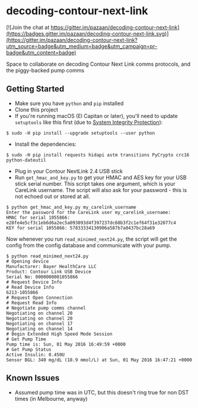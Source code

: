 # decoding-contour-next-link

[![Join the chat at https://gitter.im/pazaan/decoding-contour-next-link](https://badges.gitter.im/pazaan/decoding-contour-next-link.svg)](https://gitter.im/pazaan/decoding-contour-next-link?utm_source=badge&utm_medium=badge&utm_campaign=pr-badge&utm_content=badge)

Space to collaborate on decoding Contour Next Link comms protocols, and the piggy-backed pump comms

## Getting Started
* Make sure you have `python` and `pip` installed
* Clone this project
* If you're running macOS (El Capitan or later), you'll need to update `setuptools` like this first (due to [System Integrity Protection](https://support.apple.com/en-au/HT204899)):
```
$ sudo -H pip install --upgrade setuptools --user python
```
* Install the dependencies:  
```
$ sudo -H pip install requests hidapi astm transitions PyCrypto crc16 python-dateutil
```
* Plug in your Contour NextLink 2.4 USB stick
* Run ```get_hmac_and_key.py``` to get your HMAC and AES key for your USB stick serial number. This script takes one argument, which is your CareLink username. The script will also ask for your password - this is not echoed out or stored at all.
```
$ python get_hmac_and_key.py my_carelink_username  
Enter the password for the CareLink user my_carelink_username:
HMAC for serial 1055866: e28fe4e5cf3c1eb6d6a2ec5a093093d4f397237dc60b3f2c1ef64f31e32077c4
KEY for serial 1055866: 57833334130906a587b7a0437bc28a69
```

Now whenever you run `read_minimed_next24.py`, the script will get the config from the config database and communicate with your pump.
```
$ python read_minimed_next24.py
# Opening device
Manufacturer: Bayer HealthCare LLC
Product: Contour Link USB Device
Serial No: 0000000001055866
# Request Device Info
# Read Device Info
6213-1055866
# Request Open Connection
# Request Read Info
# Negotiate pump comms channel
Negotiating on channel 20
Negotiating on channel 20
Negotiating on channel 17
Negotiating on channel 14
# Begin Extended High Speed Mode Session
# Get Pump Time
Pump time is: Sun, 01 May 2016 16:49:59 +0000
# Get Pump Status
Active Insulin: 0.450U
Sensor BGL: 340 mg/dL (18.9 mmol/L) at Sun, 01 May 2016 16:47:21 +0000
```

## Known Issues
* Assumed pump time was in UTC, but this doesn't ring true for non DST times (in Melbourne, anyway)
